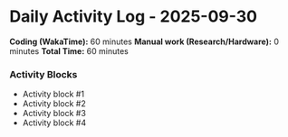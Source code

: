# Daily Activity Log - 2025-09-30

**Coding (WakaTime):** 60 minutes
**Manual work (Research/Hardware):** 0 minutes
**Total Time:** 60 minutes

### Activity Blocks
- Activity block #1
- Activity block #2
- Activity block #3
- Activity block #4
